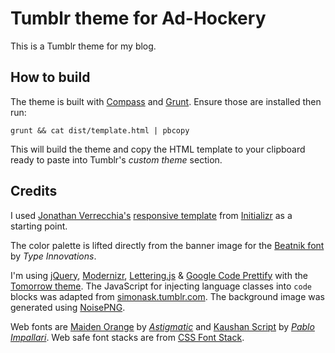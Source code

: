 # Tumblr theme for Ad-Hockery

This is a Tumblr theme for my blog.

## How to build

The theme is built with [Compass](http://compass-style.org/) and [Grunt](http://gruntjs.com/). Ensure those are installed then run:

    grunt && cat dist/template.html | pbcopy

This will build the theme and copy the HTML template to your clipboard ready to paste into Tumblr's _custom theme_ section.

## Credits

I used [Jonathan Verrecchia's](https://twitter.com/verekia) [responsive template](http://verekia.com/initializr/responsive-template) from [Initializr](http://www.initializr.com/) as a starting point.

The color palette is lifted directly from the banner image for the [Beatnik font](http://www.fontspring.com/fonts/type-innovations/beatnik) by _Type Innovations_.

I'm using [jQuery](http://jquery.com/), [Modernizr](http://modernizr.com/), [Lettering.js](http://letteringjs.com/) & [Google Code Prettify](http://code.google.com/p/google-code-prettify/) with the [Tomorrow theme](http://jmblog.github.com/color-themes-for-google-code-prettify/tomorrow/). The JavaScript for injecting language classes into `code` blocks was adapted from [simonask.tumblr.com](http://simonask.tumblr.com/). The background image was generated using [NoisePNG](http://noisepng.com/).

Web fonts are [Maiden Orange](http://www.google.com/webfonts/specimen/Maiden+Orange) by _[Astigmatic](http://www.astigmatic.com/)_ and [Kaushan Script](http://www.google.com/webfonts/specimen/Kaushan+Script) by _[Pablo Impallari](http://www.impallari.com/)_. Web safe font stacks are from [CSS Font Stack](http://cssfontstack.com/).
